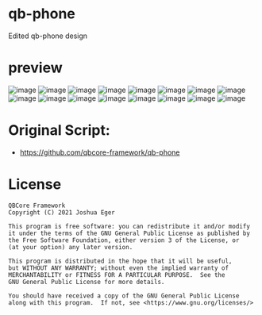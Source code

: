 # qb-phone
Edited qb-phone design

# preview
![image](https://user-images.githubusercontent.com/89866234/170887173-f84e7997-477a-4c84-8ce5-a0726c620335.png)
![image](https://user-images.githubusercontent.com/89866234/171043429-3bb52f5c-3c12-45f2-8a50-59b4f5913f74.png)
![image](https://user-images.githubusercontent.com/89866234/171043464-a4e3d83a-8c95-40dc-ba80-22748b92fa8f.png)
![image](https://user-images.githubusercontent.com/89866234/170887192-7de2b9a5-be22-4533-99fb-c41f93b05105.png)
![image](https://user-images.githubusercontent.com/89866234/171044548-1f4d1b48-2229-4789-b391-5203a57f00e2.png)
![image](https://user-images.githubusercontent.com/89866234/170887203-c4d196b3-7e28-4cec-a5dc-79fb8de2f89f.png)
![image](https://user-images.githubusercontent.com/89866234/170887206-490a2e59-aba8-40e2-9f7f-e2f2aacd62d4.png)
![image](https://user-images.githubusercontent.com/89866234/170887209-ec951990-8309-41e4-a3b9-1e9310138c9a.png)
![image](https://user-images.githubusercontent.com/89866234/170887218-9e5f7b0b-47e3-4a88-a18e-c9816fa47ec3.png)
![image](https://user-images.githubusercontent.com/89866234/170887224-1917e919-0b41-444d-971c-ac222b28e6eb.png)
![image](https://user-images.githubusercontent.com/89866234/170887230-eb3ea41c-b346-4ec0-bc8a-8f77c5560022.png)
![image](https://user-images.githubusercontent.com/89866234/170887235-f3c95119-dec7-4184-b9b0-4338cf69c4bb.png)
![image](https://user-images.githubusercontent.com/89866234/170887241-0f683102-7ea4-476f-9ed4-eb8815368cc8.png)
![image](https://user-images.githubusercontent.com/89866234/171043707-6da60e44-cad8-4ecb-a85f-a8dea900ba61.png)
![image](https://user-images.githubusercontent.com/89866234/170887245-3b01980f-d70b-4864-a94f-67b06da14ddd.png)
![image](https://user-images.githubusercontent.com/89866234/170887247-bdf166b1-318f-420d-a1eb-cc86ce831f2f.png)


# Original Script:
- https://github.com/qbcore-framework/qb-phone

# License

    QBCore Framework
    Copyright (C) 2021 Joshua Eger

    This program is free software: you can redistribute it and/or modify
    it under the terms of the GNU General Public License as published by
    the Free Software Foundation, either version 3 of the License, or
    (at your option) any later version.

    This program is distributed in the hope that it will be useful,
    but WITHOUT ANY WARRANTY; without even the implied warranty of
    MERCHANTABILITY or FITNESS FOR A PARTICULAR PURPOSE.  See the
    GNU General Public License for more details.

    You should have received a copy of the GNU General Public License
    along with this program.  If not, see <https://www.gnu.org/licenses/>
